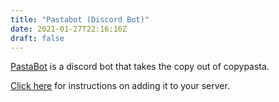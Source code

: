 ```yaml
---
title: "Pastabot (Discord Bot)"
date: 2021-01-27T22:16:16Z
draft: false
---
```


[PastaBot](https://github.com/lemonase/pastabot)
is a discord bot that takes the copy out of copypasta.

[Click here](https://top.gg/bot/802369923845455933) for instructions on adding it to your server.
